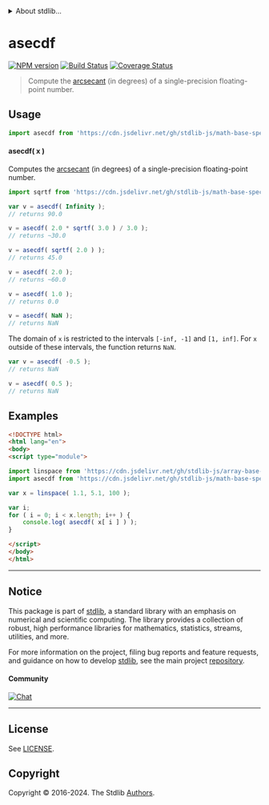 <!--

@license Apache-2.0

Copyright (c) 2024 The Stdlib Authors.

Licensed under the Apache License, Version 2.0 (the "License");
you may not use this file except in compliance with the License.
You may obtain a copy of the License at

   http://www.apache.org/licenses/LICENSE-2.0

Unless required by applicable law or agreed to in writing, software
distributed under the License is distributed on an "AS IS" BASIS,
WITHOUT WARRANTIES OR CONDITIONS OF ANY KIND, either express or implied.
See the License for the specific language governing permissions and
limitations under the License.

-->


<details>
  <summary>
    About stdlib...
  </summary>
  <p>We believe in a future in which the web is a preferred environment for numerical computation. To help realize this future, we've built stdlib. stdlib is a standard library, with an emphasis on numerical and scientific computation, written in JavaScript (and C) for execution in browsers and in Node.js.</p>
  <p>The library is fully decomposable, being architected in such a way that you can swap out and mix and match APIs and functionality to cater to your exact preferences and use cases.</p>
  <p>When you use stdlib, you can be absolutely certain that you are using the most thorough, rigorous, well-written, studied, documented, tested, measured, and high-quality code out there.</p>
  <p>To join us in bringing numerical computing to the web, get started by checking us out on <a href="https://github.com/stdlib-js/stdlib">GitHub</a>, and please consider <a href="https://opencollective.com/stdlib">financially supporting stdlib</a>. We greatly appreciate your continued support!</p>
</details>

# asecdf

[![NPM version][npm-image]][npm-url] [![Build Status][test-image]][test-url] [![Coverage Status][coverage-image]][coverage-url] <!-- [![dependencies][dependencies-image]][dependencies-url] -->

> Compute the [arcsecant][arcsecant] (in degrees) of a single-precision floating-point number.



<section class="usage">

## Usage

```javascript
import asecdf from 'https://cdn.jsdelivr.net/gh/stdlib-js/math-base-special-asecdf@esm/index.mjs';
```

#### asecdf( x )

Computes the [arcsecant][arcsecant] (in degrees) of a single-precision floating-point number.

```javascript
import sqrtf from 'https://cdn.jsdelivr.net/gh/stdlib-js/math-base-special-sqrtf@esm/index.mjs';

var v = asecdf( Infinity );
// returns 90.0

v = asecdf( 2.0 * sqrtf( 3.0 ) / 3.0 );
// returns ~30.0

v = asecdf( sqrtf( 2.0 ) );
// returns 45.0

v = asecdf( 2.0 );
// returns ~60.0

v = asecdf( 1.0 );
// returns 0.0

v = asecdf( NaN );
// returns NaN
```

The domain of `x` is restricted to the intervals `[-inf, -1]` and `[1, inf]`. For `x` outside of these intervals, the function returns `NaN`.

```javascript
var v = asecdf( -0.5 );
// returns NaN

v = asecdf( 0.5 );
// returns NaN
```

</section>

<!-- /.usage -->

<section class="examples">

## Examples

<!-- eslint no-undef: "error" -->

```html
<!DOCTYPE html>
<html lang="en">
<body>
<script type="module">

import linspace from 'https://cdn.jsdelivr.net/gh/stdlib-js/array-base-linspace@esm/index.mjs';
import asecdf from 'https://cdn.jsdelivr.net/gh/stdlib-js/math-base-special-asecdf@esm/index.mjs';

var x = linspace( 1.1, 5.1, 100 );

var i;
for ( i = 0; i < x.length; i++ ) {
    console.log( asecdf( x[ i ] ) );
}

</script>
</body>
</html>
```

</section>

<!-- /.examples -->

<!-- C interface documentation. -->



<!-- Section for related `stdlib` packages. Do not manually edit this section, as it is automatically populated. -->

<section class="related">

</section>

<!-- /.related -->

<!-- Section for all links. Make sure to keep an empty line after the `section` element and another before the `/section` close. -->


<section class="main-repo" >

* * *

## Notice

This package is part of [stdlib][stdlib], a standard library with an emphasis on numerical and scientific computing. The library provides a collection of robust, high performance libraries for mathematics, statistics, streams, utilities, and more.

For more information on the project, filing bug reports and feature requests, and guidance on how to develop [stdlib][stdlib], see the main project [repository][stdlib].

#### Community

[![Chat][chat-image]][chat-url]

---

## License

See [LICENSE][stdlib-license].


## Copyright

Copyright &copy; 2016-2024. The Stdlib [Authors][stdlib-authors].

</section>

<!-- /.stdlib -->

<!-- Section for all links. Make sure to keep an empty line after the `section` element and another before the `/section` close. -->

<section class="links">

[npm-image]: http://img.shields.io/npm/v/@stdlib/math-base-special-asecdf.svg
[npm-url]: https://npmjs.org/package/@stdlib/math-base-special-asecdf

[test-image]: https://github.com/stdlib-js/math-base-special-asecdf/actions/workflows/test.yml/badge.svg?branch=main
[test-url]: https://github.com/stdlib-js/math-base-special-asecdf/actions/workflows/test.yml?query=branch:main

[coverage-image]: https://img.shields.io/codecov/c/github/stdlib-js/math-base-special-asecdf/main.svg
[coverage-url]: https://codecov.io/github/stdlib-js/math-base-special-asecdf?branch=main

<!--

[dependencies-image]: https://img.shields.io/david/stdlib-js/math-base-special-asecdf.svg
[dependencies-url]: https://david-dm.org/stdlib-js/math-base-special-asecdf/main

-->

[chat-image]: https://img.shields.io/gitter/room/stdlib-js/stdlib.svg
[chat-url]: https://app.gitter.im/#/room/#stdlib-js_stdlib:gitter.im

[stdlib]: https://github.com/stdlib-js/stdlib

[stdlib-authors]: https://github.com/stdlib-js/stdlib/graphs/contributors

[umd]: https://github.com/umdjs/umd
[es-module]: https://developer.mozilla.org/en-US/docs/Web/JavaScript/Guide/Modules

[deno-url]: https://github.com/stdlib-js/math-base-special-asecdf/tree/deno
[deno-readme]: https://github.com/stdlib-js/math-base-special-asecdf/blob/deno/README.md
[umd-url]: https://github.com/stdlib-js/math-base-special-asecdf/tree/umd
[umd-readme]: https://github.com/stdlib-js/math-base-special-asecdf/blob/umd/README.md
[esm-url]: https://github.com/stdlib-js/math-base-special-asecdf/tree/esm
[esm-readme]: https://github.com/stdlib-js/math-base-special-asecdf/blob/esm/README.md
[branches-url]: https://github.com/stdlib-js/math-base-special-asecdf/blob/main/branches.md

[stdlib-license]: https://raw.githubusercontent.com/stdlib-js/math-base-special-asecdf/main/LICENSE

[arcsecant]: https://en.wikipedia.org/wiki/Inverse_trigonometric_functions

<!-- <related-links> -->

<!-- </related-links> -->

</section>

<!-- /.links -->
